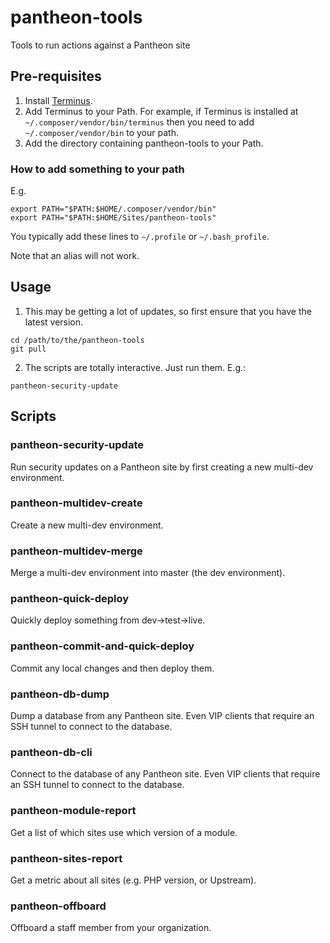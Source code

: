 # pantheon-tools
Tools to run actions against a Pantheon site

## Pre-requisites
1. Install [Terminus](https://github.com/pantheon-systems/terminus).
2. Add Terminus to your Path.  For example, if Terminus is installed at `~/.composer/vendor/bin/terminus` then you need to add `~/.composer/vendor/bin` to your path.
3. Add the directory containing pantheon-tools to your Path.

### How to add something to your path
  E.g.

```
export PATH="$PATH:$HOME/.composer/vendor/bin"
export PATH="$PATH:$HOME/Sites/pantheon-tools"
```

You typically add these lines to `~/.profile` or `~/.bash_profile`.

Note that an alias will not work.

## Usage
1. This may be getting a lot of updates, so first ensure that you have the latest version.
```
cd /path/to/the/pantheon-tools
git pull
```
2. The scripts are totally interactive.  Just run them.  E.g.:
```
pantheon-security-update
```

## Scripts

### pantheon-security-update

Run security updates on a Pantheon site by first creating a new multi-dev environment.

### pantheon-multidev-create

Create a new multi-dev environment.

### pantheon-multidev-merge

Merge a multi-dev environment into master (the dev environment).

### pantheon-quick-deploy

Quickly deploy something from dev->test->live.

### pantheon-commit-and-quick-deploy

Commit any local changes and then deploy them.

### pantheon-db-dump

Dump a database from any Pantheon site.  Even VIP clients that require an SSH tunnel to connect to the database.

### pantheon-db-cli

Connect to the database of any Pantheon site.  Even VIP clients that require an SSH tunnel to connect to the database.

### pantheon-module-report

Get a list of which sites use which version of a module.

### pantheon-sites-report

Get a metric about all sites (e.g. PHP version, or Upstream).

### pantheon-offboard

Offboard a staff member from your organization.

